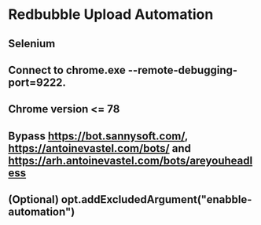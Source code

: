 # Redbubble Upload Automation
## Selenium
## Connect to chrome.exe --remote-debugging-port=9222.
## Chrome version <= 78
## Bypass https://bot.sannysoft.com/, https://antoinevastel.com/bots/ and https://arh.antoinevastel.com/bots/areyouheadless
## (Optional) opt.addExcludedArgument("enabble-automation")
